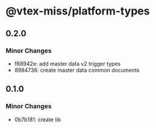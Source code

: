 # @vtex-miss/platform-types

## 0.2.0

### Minor Changes

- f68942e: add master data v2 trigger types
- 8984736: create master data common documents

## 0.1.0

### Minor Changes

- 0b7b181: create lib
